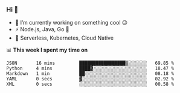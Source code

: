 ### Hi 👋

<!--
**nodejh/nodejh** is a ✨ _special_ ✨ repository because its `README.md` (this file) appears on your GitHub profile.

Here are some ideas to get you started:

- 🔭 I’m currently working on ...
- 🌱 I’m currently learning ...
- 👯 I’m looking to collaborate on ...
- 🤔 I’m looking for help with ...
- 💬 Ask me about ...
- 📫 How to reach me: ...
- 😄 Pronouns: ...
- ⚡ Fun fact: ...
-->

- 🔭 I’m currently working on something cool :wink:
- ⚡ Node.js, Java, Go :thought_balloon:
- 🤖 Serverless, Kubernetes, Cloud Native

📊 **This week I spent my time on**

<!--START_SECTION:waka-->

```text
JSON       16 mins         █████████████████▒░░░░░░░   69.85 %
Python     4 mins          ████▓░░░░░░░░░░░░░░░░░░░░   18.47 %
Markdown   1 min           ██░░░░░░░░░░░░░░░░░░░░░░░   08.18 %
YAML       0 secs          ▓░░░░░░░░░░░░░░░░░░░░░░░░   02.92 %
XML        0 secs          ░░░░░░░░░░░░░░░░░░░░░░░░░   00.58 %
```

<!--END_SECTION:waka-->


<!--
:traffic_light: **Visitors**

![visitors](https://visitor-badge.glitch.me/badge?page_id=nodejh.nodejh)
-->
